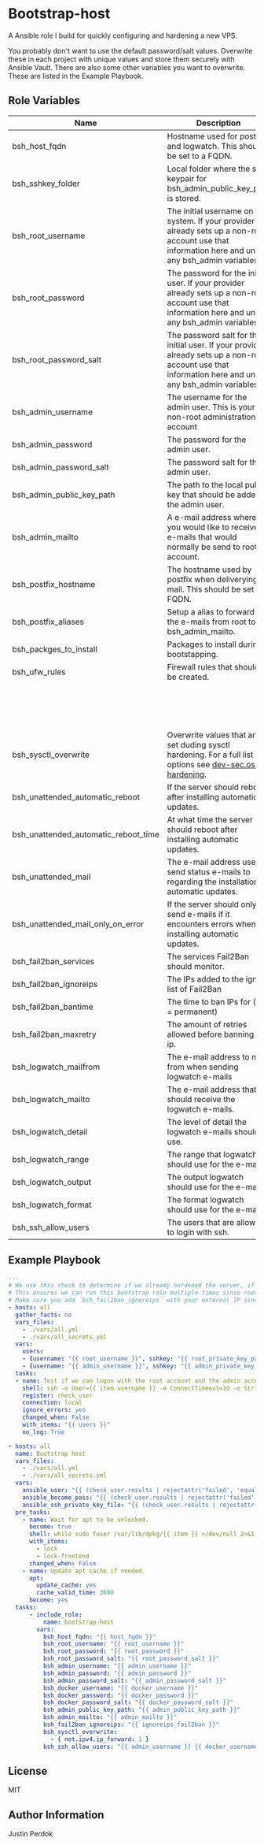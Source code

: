 # Bootstrap-host

A Ansible role I build for quickly configuring and hardening a new VPS.  

You probably don't want to use the default password/salt values. Overwrite these in each project with unique values and store them securely with Ansible Vault. There are also some other variables you want to overwrite. These are listed in the Example Playbook.

## Role Variables

| Name                                 | Description                                                                                                                                                    | Default value                                                              |
| ------------------------------------ | -------------------------------------------------------------------------------------------------------------------------------------------------------------- | -------------------------------------------------------------------------- |
| bsh_host_fqdn                        | Hostname used for postifx and logwatch. This should be set to a FQDN.                                                                                          | host.domain.tld                                                            |
| bsh_sshkey_folder                    | Local folder where the ssh keypair for bsh_admin_public_key_path is stored.                                                                                    | ~/.ssh                                                                     |
| bsh_root_username                    | The initial username on the system. If your provider already sets up a non-root account use that information here and under any bsh_admin variables.           | root                                                                       |
| bsh_root_password                    | The password for the initial user. If your provider already sets up a non-root account use that information here and under any bsh_admin variables.            | 293f557d663c0da6f17b5659c2fd32f3!                                          |
| bsh_root_password_salt               | The password salt for the initial user. If your provider already sets up a non-root account use that information here and under any bsh_admin variables.       | aeb0753e9ea66ac8a0a64248cf8fd88d!                                          |
| bsh_admin_username                   | The username for the admin user. This is your non-root administration account                                                                                  | admin                                                                      |
| bsh_admin_password                   | The password for the admin user.                                                                                                                               | 3053da8d3858f9f0d3e4f52ebdc17fb3@                                          |
| bsh_admin_password_salt              | The password salt for the admin user.                                                                                                                          | 174ca66f4c677c7653037a722091db37%                                          |
| bsh_admin_public_key_path            | The path to the local public key that should be added to the admin user.                                                                                       | "{{ bsh_sshkey_folder }}/id_rsa.pub"                                       |
| bsh_admin_mailto                     | A e-mail address where you would like to receive e-mails that would normally be send to root account.                                                          | admin@domain.tld                                                           |
| bsh_postfix_hostname                 | The hostname used by postfix when deliverying e-mail. This should be set to a FQDN.                                                                            | "{{ bsh_host_fqdn }}"                                                      |
| bsh_postfix_aliases                  | Setup a alias to forward all the e-mails from root to bsh_admin_mailto.                                                                                        | - { user: root, alias: "{{ bsh_admin_mailto }}" }                          |
| bsh_packges_to_install               | Packages to install during bootstapping.                                                                                                                       | [vim, htop, ranger, tmux, ncdu]                                            |
| bsh_ufw_rules                        | Firewall rules that should be created.                                                                                                                         | - { rule: allow, interface: eth0, proto: tcp, port: '22', direction: in }  |
|                                      |                                                                                                                                                                | - { rule: allow, interface: eth0, proto: tcp, port: '80', direction: in }  |
|                                      |                                                                                                                                                                | - { rule: allow, interface: eth0, proto: tcp, port: '443', direction: in } |
| bsh_sysctl_overwrite                 | Overwrite values that are set duding sysctl hardening. For a full list of options see [dev-sec.os-hardening](https://github.com/dev-sec/ansible-os-hardening). | - { net.ipv4.ip_forward: 0 }                                               |
| bsh_unattended_automatic_reboot      | If the server should reboot after installing automatic updates.                                                                                                | true                                                                       |
| bsh_unattended_automatic_reboot_time | At what time the server should reboot after installing automatic updates.                                                                                      | "04:00"                                                                    |
| bsh_unattended_mail                  | The e-mail address used to send status e-mails to regarding the installation of automatic updates.                                                             | "{{ bsh_admin_mailto }}"                                                   |
| bsh_unattended_mail_only_on_error    | If the server should only send e-mails if it encounters errors when installing automatic updates.                                                              | true                                                                       |
| bsh_fail2ban_services                | The services Fail2Ban should monitor.                                                                                                                          | - { name: sshd, port: 22, maxretry: 3, bantime: -1 }                       |
| bsh_fail2ban_ignoreips               | The IPs added to the ignore list of Fail2Ban                                                                                                                   | [127.0.0.1/8]                                                              |
| bsh_fail2ban_bantime                 | The time to ban IPs for (-1 = permanent)                                                                                                                       | -1                                                                         |
| bsh_fail2ban_maxretry                | The amount of retries allowed before banning an ip.                                                                                                            | 5                                                                          |
| bsh_logwatch_mailfrom                | The e-mail address to mail from when sending logwatch e-mails                                                                                                  | Logwatch@{{ bsh_host_fqdn }}                                               |
| bsh_logwatch_mailto                  | The e-mail address that should receive the logwatch e-mails.                                                                                                   | root                                                                       |
| bsh_logwatch_detail                  | The level of detail the logwatch e-mails should use.                                                                                                           | high                                                                       |
| bsh_logwatch_range                   | The range that logwatch should use for the e-mails.                                                                                                            | today                                                                      |
| bsh_logwatch_output                  | The output logwatch should use for the e-mails.                                                                                                                | stdout                                                                     |
| bsh_logwatch_format                  | The format logwatch should use for the e-mails.                                                                                                                | html                                                                       |
| bsh_ssh_allow_users                  | The users that are allowed to login with ssh.                                                                                                                  | "{{ bsh_admin_username }}"                                                 |

## Example Playbook

```yaml
---
# We use this check to determine if we already hardened the server, if so we switch to the admin account.
# This ensures we can run this bootstrap role multiple times since root login will be disabled after the first run.
# Make sure you add `bsh_fail2ban_ignoreips` with your external IP since this can lock you out after configuring fail2ban.
- hosts: all
  gather_facts: no
  vars_files:
    - ./vars/all.yml
    - ./vars/all_secrets.yml
  vars:
    users:
    - {username: "{{ root_username }}", sshkey: "{{ root_private_key_path }}", password: "{{ root_password }}" }
    - {username: "{{ admin_username }}", sshkey: "{{ admin_private_key_path }}", password: "{{ admin_password }}" }
  tasks:
  - name: Test if we can logon with the root account and the admin account
    shell: ssh -o User={{ item.username }} -o ConnectTimeout=10 -o StrictHostKeyChecking=no -i {{ item.sshkey }} {{ ansible_host }} /bin/true
    register: check_user
    connection: local
    ignore_errors: yes
    changed_when: False
    with_items: "{{ users }}"
    no_log: True

- hosts: all
  name: Bootstrap host
  vars_files:
    - ./vars/all.yml
    - ./vars/all_secrets.yml
  vars:
    ansible_user: "{{ (check_user.results | rejectattr('failed', 'equalto', true)|first).item.username }}"
    ansible_become_pass: "{{ (check_user.results | rejectattr('failed', 'equalto', true)|first).item.password }}"
    ansible_ssh_private_key_file: "{{ (check_user.results | rejectattr('failed', 'equalto', true)|first).item.sshkey }}"
  pre_tasks:
    - name: Wait for apt to be unlocked.
      become: true
      shell: while sudo fuser /var/lib/dpkg/{{ item }} >/dev/null 2>&1; do sleep 1; done;
      with_items:
        - lock
        - lock-frontend
      changed_when: False
    - name: Update apt cache if needed.
      apt:
        update_cache: yes
        cache_valid_time: 3600
      become: yes
  tasks:
      - include_role:
          name: bootstrap-host
        vars:
          bsh_host_fqdn: "{{ host_fqdn }}"
          bsh_root_username: "{{ root_username }}"
          bsh_root_password: "{{ root_password }}"
          bsh_root_password_salt: "{{ root_password_salt }}"
          bsh_admin_username: "{{ admin_username }}"
          bsh_admin_password: "{{ admin_password }}"
          bsh_admin_password_salt: "{{ admin_password_salt }}"
          bsh_docker_username: "{{ docker_username }}"
          bsh_docker_password: "{{ docker_password }}"
          bsh_docker_password_salt: "{{ docker_password_salt }}"
          bsh_admin_public_key_path: "{{ admin_public_key_path }}"
          bsh_admin_mailto: "{{ admin_mailto }}"
          bsh_fail2ban_ignoreips: "{{ ignoreips_fail2ban }}"
          bsh_sysctl_overwrite:
            - { net.ipv4.ip_forward: 1 }
          bsh_ssh_allow_users: "{{ admin_username }} {{ docker_username }}"
```

## License

MIT

## Author Information

Justin Perdok
